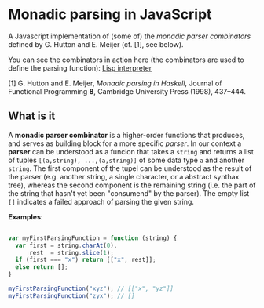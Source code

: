 # Monadic parsing in JavaScript

A Javascript implementation of (some of) the *monadic parser combinators* defined by G. Hutton and E. Meijer (cf. [1], see below).

You can see the combinators in action here (the combinators are used to define the parsing function): <a href="http://mirkoklukas.github.io/parser-combinator-js/demo/">Lisp interpreter</a>

[1] G. Hutton and E. Meijer, *Monadic parsing in Haskell*, Journal of Functional Programming **8**, Cambridge University Press (1998), 437–444.


## What is it

A **monadic parser combinator** is a higher-order functions that produces, and serves as building block for a more specific *parser*. In our context a **parser** can be understood as a funcion that takes a `string` and returns a list of tuples `[(a,string), ...,(a,string)]` of some data type `a` and another `string`. The first component of the tupel can be understood as the result of the parser (e.g. another string, a single character, or a abstract synthax tree), whereas the second component is the remaining string (i.e. the part of the string that hasn't yet been "consumend" by the parser). The empty list `[]` indicates a failed approach of parsing the given string.

**Examples**:
```JavaScript

var myFirstParsingFunction = function (string) {
  var first = string.charAt(0),
      rest  = string.slice(1);
  if (first === "x") return [["x", rest]];
  else return [];
}

myFirstParsingFunction("xyz"); // [["x", "yz"]] 
myFirstParsingFunction("zyx"); // [] 

```

